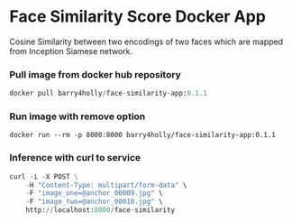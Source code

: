 # Face Similarity Score Docker App

Cosine Similarity between two encodings of two faces which are mapped from Inception Siamese network.

### Pull image from docker hub repository
```python
docker pull barry4holly/face-similarity-app:0.1.1
```


### Run image with remove option
```
docker run --rm -p 8000:8000 barry4holly/face-similarity-app:0.1.1
```


### Inference with curl to service
```python
curl -i -X POST \
    -H "Content-Type: multipart/form-data" \
    -F "image_one=@anchor_00009.jpg" \
    -F "image_two=@anchor_00010.jpg" \
    http://localhost:8000/face-similarity
```